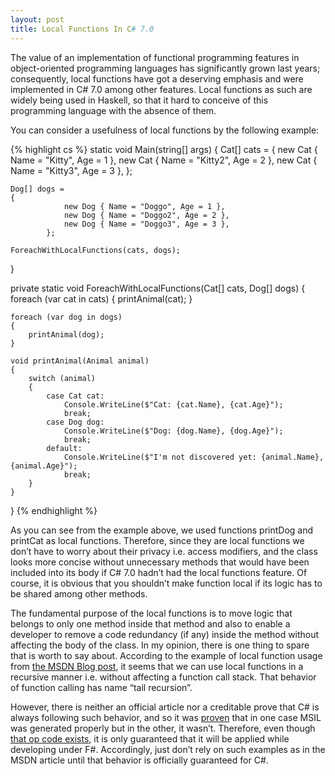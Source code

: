```yaml
---
layout: post
title: Local Functions In C# 7.0
---
```


The value of an implementation of functional programming features in object-oriented programming languages has significantly grown last years; consequently, local functions have got a deserving emphasis and were implemented in C# 7.0 among other features. Local functions as such are widely being used in Haskell, so that it hard to conceive of this programming language with the absence of them.

You can consider a usefulness of local functions by the following example:

{% highlight cs %}
static void Main(string[] args)
{
    Cat[] cats =
    {
                new Cat { Name = "Kitty", Age = 1 },
                new Cat { Name = "Kitty2", Age = 2 },
                new Cat { Name = "Kitty3", Age = 3 },
            };

    Dog[] dogs =
    {
                new Dog { Name = "Doggo", Age = 1 },
                new Dog { Name = "Doggo2", Age = 2 },
                new Dog { Name = "Doggo3", Age = 3 },
            };

    ForeachWithLocalFunctions(cats, dogs);
}

private static void ForeachWithLocalFunctions(Cat[] cats, Dog[] dogs)
{
    foreach (var cat in cats)
    {
        printAnimal(cat);
    }

    foreach (var dog in dogs)
    {
        printAnimal(dog);
    }

    void printAnimal(Animal animal)
    {
        switch (animal)
        {
            case Cat cat:
                Console.WriteLine($"Cat: {cat.Name}, {cat.Age}");
                break;
            case Dog dog:
                Console.WriteLine($"Dog: {dog.Name}, {dog.Age}");
                break;
            default:
                Console.WriteLine($"I'm not discovered yet: {animal.Name}, {animal.Age}");
                break;
        }
    }
}
{% endhighlight %}

As you can see from the example above, we used functions printDog and printCat as local functions. Therefore, since they are local functions we don’t have to worry about their privacy i.e. access modifiers, and the class looks more concise without unnecessary methods that would have been included into its body if C# 7.0 hadn’t had the local functions feature.
Of course, it is obvious that you shouldn’t make function local if its logic has to be shared among other methods.

The fundamental purpose of the local functions is to move logic that belongs to only one method inside that method and also to enable a developer to remove a code redundancy (if any) inside the method without affecting the body of the class.
In my opinion, there is one thing to spare that is worth to say about. According to the example of local function usage from [the MSDN Blog post](https://blogs.msdn.microsoft.com/dotnet/2017/03/09/new-features-in-c-7-0/), it seems that we can use local functions in a recursive manner i.e. without affecting a function call stack. That behavior of function calling has name “tail recursion”.

However, there is neither an official article nor a creditable prove that C# is always following such behavior, and so it was [proven](https://stackoverflow.com/questions/37768876/is-this-tail-recursive-and-could-it-cause-a-stack-overflow-c-sharp-net) that in one case MSIL was generated properly but in the other, it wasn’t. Therefore, even though [that op code exists](https://msdn.microsoft.com/en-us/library/system.reflection.emit.opcodes.tailcall(v=vs.110).aspx), it is only guaranteed that it will be applied while developing under F#. Accordingly, just don’t rely on such examples as in the MSDN article until that behavior is officially guaranteed for C#.

